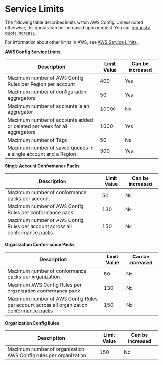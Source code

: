 # Service Limits<a name="configlimits"></a>

The following table describes limits within AWS Config\. Unless noted otherwise, the quotas can be increased upon request\. You can [request a quota increase](https://console.aws.amazon.com/support/home#/case/create?issueType=service-limit-increase&limitType=service-code-config-service)\.

For information about other limits in AWS, see [AWS Service Limits](https://docs.aws.amazon.com/general/latest/gr/aws_service_limits.html)\. 


**AWS Config Service Limits**  

| Description | Limit Value | Can be increased | 
| --- | --- | --- | 
| Maximum number of AWS Config Rules per Region per account | 400 | Yes | 
| Maximum number of configuration aggregators | 50 | Yes | 
| Maximum number of accounts in an aggregator | 10000 | No | 
| Maximum number of accounts added or deleted per week for all aggregators | 1000 | Yes | 
| Maximum number of Tags | 50 | No | 
| Maximum number of saved queries in a single account and a Region | 300 | Yes | 


**Single Account Conformance Packs**  

| Description | Limit Value | Can be increased | 
| --- | --- | --- | 
| Maximum number of conformance packs per account | 50 | No | 
| Maximum number of AWS Config Rules per conformance pack | 130 | No | 
| Maximum number of AWS Config Rules per account across all conformance packs | 150 | No | 


**Organization Conformance Packs**  

| Description | Limit Value | Can be increased | 
| --- | --- | --- | 
| Maximum number of conformance packs per organization | 50 | No | 
| Maximum AWS Config Rules per organization conformance pack | 130 | No | 
| Maximum number of AWS Config Rules per account across all organization conformance packs | 150 | No | 


**Organization Config Rules**  

| Description | Limit Value | Can be increased | 
| --- | --- | --- | 
| Maximum number of organization AWS Config rules per organization | 150 | No | 